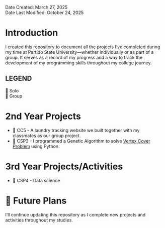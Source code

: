 Date Created: March 27, 2025\
Date Last Modified: October 24, 2025

# Introduction
I created this repository to document all the projects I’ve completed during my 
time at Partido State University—whether individually or as part of a group. It 
serves as a record of my progress and a way to track the development of my programming 
skills throughout my college journey.

## LEGEND
👤 Solo\
👥 Group

# 2nd Year Projects
- 👥 CC5 - A laundry tracking website we built together with my classmates as our group project. 
- 👤 CSP3 - I programmed a Genetic Algorithm to solve [Vertex Cover Problem](https://en.wikipedia.org/wiki/Vertex_cover) using Python. 

# 3rd Year Projects/Activities
- 👤 CSP4 - Data science

# 📘 Future Plans
I’ll continue updating this repository as I complete new projects and activities throughout my studies.
